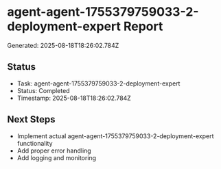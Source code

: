 # agent-agent-1755379759033-2-deployment-expert Report

Generated: 2025-08-18T18:26:02.784Z

## Status
- Task: agent-agent-1755379759033-2-deployment-expert
- Status: Completed
- Timestamp: 2025-08-18T18:26:02.784Z

## Next Steps
- Implement actual agent-agent-1755379759033-2-deployment-expert functionality
- Add proper error handling
- Add logging and monitoring
